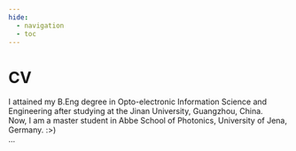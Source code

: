 ```yaml
---
hide:
  - navigation
  - toc
---
```


# CV
I attained my B.Eng degree in Opto-electronic Information Science and Engineering after studying at the Jinan University, Guangzhou, China.
<br>
Now, I am a master student in Abbe School of Photonics, University of Jena, Germany. :>)
<br>
...